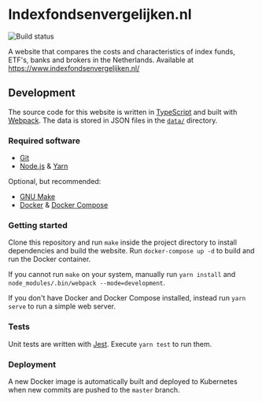 # Indexfondsenvergelijken.nl

![Build status](https://github.com/nicwortel/indexfondsenvergelijken.nl/workflows/Build/badge.svg)

A website that compares the costs and characteristics of index funds, ETF's, banks and brokers in the Netherlands.
Available at https://www.indexfondsenvergelijken.nl/

## Development

The source code for this website is written in [TypeScript](https://www.typescriptlang.org/) and built
with [Webpack](https://webpack.js.org/).
The data is stored in JSON files in the [`data/`](data/) directory.

### Required software

- [Git](https://git-scm.com/book/en/v2/Getting-Started-Installing-Git)
- [Node.js](https://nodejs.org/en/download/) & [Yarn](https://yarnpkg.com/)

Optional, but recommended:

- [GNU Make](https://www.gnu.org/software/make/)
- [Docker](https://docs.docker.com/install/) &
  [Docker Compose](https://docs.docker.com/compose/install/)

### Getting started

Clone this repository and run `make` inside the project directory to install dependencies and build the website.
Run `docker-compose up -d` to build and run the Docker container.

If you cannot run `make` on your system, manually run `yarn install` and
`node_modules/.bin/webpack --mode=development`.

If you don't have Docker and Docker Compose installed, instead run `yarn serve`
to run a simple web server.

### Tests

Unit tests are written with [Jest](https://jestjs.io/). Execute `yarn test` to run them.

### Deployment

A new Docker image is automatically built and deployed to Kubernetes when new commits are pushed to the `master` branch.
